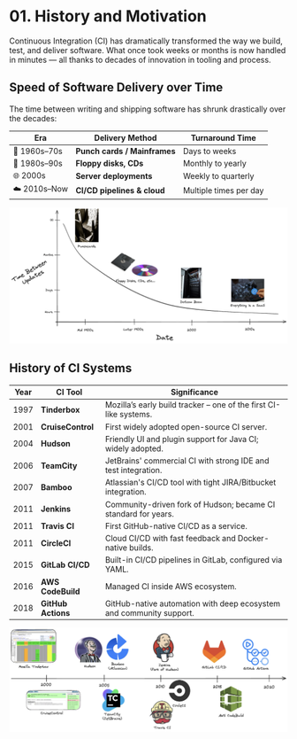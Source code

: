 # 01. History and Motivation

Continuous Integration (CI) has dramatically transformed the way we build, test, and deliver software. What once took weeks or months is now handled in minutes — all thanks to decades of innovation in tooling and process.

## Speed of Software Delivery over Time

The time between writing and shipping software has shrunk drastically over the decades:

| Era             | Delivery Method               | Turnaround Time        |
|------------------|-------------------------------|------------------------|
| 🧮 1960s–70s      | **Punch cards / Mainframes**    | Days to weeks          |
| 💾 1980s–90s      | **Floppy disks, CDs**          | Monthly to yearly      |
| 🌐 2000s          | **Server deployments**         | Weekly to quarterly    |
| ☁️ 2010s–Now      | **CI/CD pipelines & cloud**     | Multiple times per day |

![](./readme-assets/speed-of-delivery-over-time.png)

## History of CI Systems

| Year | CI Tool           | Significance |
|------|-------------------|--------------|
| 1997 | **Tinderbox**     | Mozilla’s early build tracker – one of the first CI-like systems. |
| 2001 | **CruiseControl** | First widely adopted open-source CI server. |
| 2004 | **Hudson**        | Friendly UI and plugin support for Java CI; widely adopted. |
| 2006 | **TeamCity**      | JetBrains' commercial CI with strong IDE and test integration. |
| 2007 | **Bamboo**        | Atlassian's CI/CD tool with tight JIRA/Bitbucket integration. |
| 2011 | **Jenkins**       | Community-driven fork of Hudson; became CI standard for years. |
| 2011 | **Travis CI**     | First GitHub-native CI/CD as a service. |
| 2011 | **CircleCI**      | Cloud CI/CD with fast feedback and Docker-native builds. |
| 2015 | **GitLab CI/CD**  | Built-in CI/CD pipelines in GitLab, configured via YAML. |
| 2016 | **AWS CodeBuild** | Managed CI inside AWS ecosystem. |
| 2018 | **GitHub Actions**| GitHub-native automation with deep ecosystem and community support. |

![](./readme-assets/ci-timeline.png)